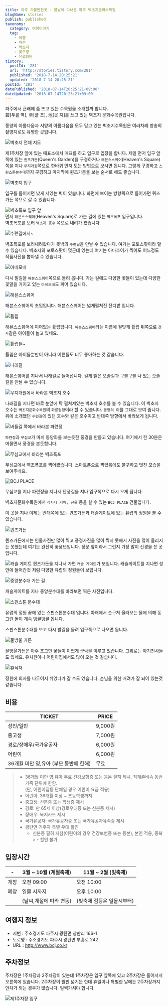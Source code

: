 ```yaml
---
title: 파주 가볼만한곳 - 봄날에 다녀온 파주 벽초지문화수목원
blogName: stories
publish: published
taxonomy:
  category: 여행이야기
  tag:
    - 여행
    - 파주
    - 벽초지
    - 꽃구경
    - 유럽정원
tistory:
  postId: '281'
  url: 'http://stories.tistory.com/281'
  published: '2018-7-14 20:25:21'
  updated: '2018-7-14 20:25:21'
postId: '281'
datePublished: '2018-07-14T20:25:21+09:00'
dateUpdated: '2018-07-14T20:25:21+09:00'
---
```


파주에서 근래에 좀 뜨고 있는 수목원을 소개할까 합니다.  
碧[푸를 벽], 草[풀 초], 池[못 지]를 쓰고 있는 벽초지 문화수목원입니다.

동양의 아름다움과 서양의 아름다움을 모두 담고 있는 벽초지수목원은 여러차례 방송의 촬영지로도 유명한 곳입니다.

![벽초지 전체 지도](./images/20170425_130234-01.jpeg)

제1주차장 앞에 있는 매표소에서 매표를 하고 입구로 입장을 합니다.
제일 먼저 입구 앞쪽에 있는 `퀸즈가든`(Queen's Garden)을 구경하거나 `해븐스스퀘어`(Heaven's Square)쪽을 지나 `무지개원`쪽으로 한바퀴 먼저 도는 방법으로 보시면 됩니다. 그렇게 구경하고 `스핀스톤분수대`까지 구경하고 마지막에 퀸즈가든을 보는 순서로 해도 좋습니다.

![벽초지 입구](./images/20170425_134024-01.jpeg)

입구를 들어서면 낮게 서있는 벽이 있습니다. 화면에 보이는 방향쪽으로 들어가면 퀴즈가든 쪽으로 갈 수 있습니다.

![벽초폭포 입구 앞](./images/20170425_130402-01.jpeg)  
먼저 `해븐스스퀘어`(Heaven's Square)로 가는 길에 있는 `벽초폭포` 입구입니다.  
벽초폭포를 보러 `벽초지 호수` 쪽으로 내려가 봤습니다.

![수련길에서~](./images/20170425_130509-01.jpeg)

벽초폭포를 보러내려왔다가 뜻밖의 `수련길`을 만날 수 있습니다. 여기는 포토스팟이라 할 수 있습니다. 벽초지의 포토스팟이 몇군데 있는데 여기는 아마추어가 찍어도 어느정도 작품사진을 뽑아낼 수 있습니다.

![아네모네](./images/20170425_130619-01.jpeg)

다시 발길을 `해븐스스퀘어`쪽으로 돌려 봅니다. 가는 길에도 다양한 꽃들이 있는데 다양한 꽃말을 가지고 있는 `아네모네`도 피어 있습니다.

![해븐스스퀘어](./images/20170425_130646_HDR-01.jpeg)

해븐스스퀘어의 초입입니다. 해븐스스퀘어는 넓게펼쳐진 잔디밭 입니다.

![튤립](./images/20170425_131005-01.jpeg)

해븐스스퀘어에 피어있는 튤립입니다. `해븐스스퀘어`라는 이름에 걸맞게 튤립 뒤쪽으로 `천사`같은 아이들이 놀고 있네요.

![튤립들~](./images/20170425_131251-01.jpeg)

튤립은 아이들뿐만이 아니라 어른들도 너무 좋아하는 것 같습니다.

![나래길](./images/20170425_131825-01.jpeg)

해븐스퀘어를 지나서 나래길로 들어섭니다. 길게 뻗은 오솔길과 구불구불 나 있는 오솔길을 만날 수 있습니다.

![무지개원에서 바라본 벽초지 호수](./images/20170425_132541_HDR-01.jpeg)

나래길을 지나면 바로 눈앞에 탁 펼쳐져있는 벽초지 호수를 볼 수 있습니다. 이 벽초지 호수는 `벽초지문화수목원`의 `화룡점정`이라 할 수 있습니다. `동양의 미`를 그대로 보여 줍니다. 위에 소개했던 `수련길`에 있던 호수와 같은 호수이고 반대쪽 방향에서 바라보게 됩니다.

![버들길 쪽에서 바라본 파련정](./images/20170425_132705-01.jpeg)

`파련정`과 `무심교`가 마치 동양화를 보는듯한 풍경을 만들고 있습니다. 여기에서 한 30분은 머물면서 풍경을 본듯합니다.

![무심교에서 바라본 벽초폭포](./images/20170425_133009-01.jpeg)

무심교에서 벽초폭포를 찍어봤습니다. 스마트폰으로 찍었음에도 불구하고 멋진 모습을 보여주네요.

![BCJ PLACE](./images/20170425_133509_HDR-01.jpeg)

무심교를 지나 파련정을 지나서 단풍길을 지나 입구쪽으로 다시 오게 됩니다.

벽초지문화수목원에서 `식사나 커피, 선물` 등을 살 수 있는 `BCJ PLACE` 건물입니다.

이 곳을 지나 이제는 반대쪽에 있는 퀸즈가든과 캐슬게이트에 있는 유럽의 정원을 볼 수 있습니다.

![퀸즈가든](./images/20170425_134227-01.jpeg)

퀸즈가든에서는 인물사진만 많이 찍고 풍경사진을 많이 찍지 못해서 사진을 많이 올리지는 못했는데 여기는 완전히 꽃풍년입니다. 정문 앞이라서 그런지 가장 많이 신경을 쓴 곳입니다.

![캐슬 게이트](./images/20170425_135341_HDR-01.jpeg)
퀸즈가든을 지나서 가면 `캐슬 게이트`가 보입니다. 캐슬게이트를 지나면 성안에 들어간것 처럼 다양한 유럽의 정원들이 보입니다.

![중앙분수대 가는 길](./images/20170425_135408-01.jpeg)

캐슬게이트를 지나 중앙분수대를 바라보면 찍은 사진입니다.

![스핀스톤 분수대](./images/20170425_140019-01.jpeg)

유럽의 정원 끝에 있는 스핀스톤분수대 입니다.
아래에서 솟구쳐 올라오는 물에 의해 동그란 돌이 계속 뱅글뱅글 돕니다.

스핀스톤분수대를 보고 다시 발길을 돌려 입구쪽으로 나오면 됩니다.

![물방울 가든](./images/20170425_140327-01.jpeg)

물방울가든은 아주 조그만 꽃들이 이쁘게 군락을 이루고 있습니다. 그위로는 아기천사들도 있네요. 유치원이나 어린이집에서도 많이 오는 것 같습니다.

![휴식처](./images/20170425_140436-01.jpeg)

정원에 의자를 나두어서 쉬었다가 갈 수도 있습니다. 손님을 위한 배려가 잘 되어 있는것 같습니다.

## 비용

| TICKET                                 | PRICE   |
| -------------------------------------- | ------- |
| 성인/일반                              | 9,000원 |
| 중고생                                 | 7,000원 |
| 경로/장애우/국가유공자                 | 6,000원 |
| 어린이                                 | 6,000원 |
| 36개월 미만 영,유아 (부모 동반에 한해) | 무료    |

> - 36개월 미만 영,유아 무료 건강보험증 또는 등본 필히 제시, 직계존비속 동반 가족 단위에 한함.  
>   (단, 어린이집등 단체일 경우 어린이 요금 적용)
> - 어린이: 36개월 이상 ~ 초등학생까지
> - 중고생: 신분증 또는 학생증 제시
> - 경로: 만 65세 이상(경로우대증 또는 신분증 제시)
> - 장애우: 복지카드 제시
> - 국가유공자: 국가유공자증 또는 국가유공자유족증 제시
> - 광탄면 거주자 특별 우대 할인
>   - 신분증 필히 지참(어린이의 경우 건강보험증 또는 등본), 본인 적용, 중복 > - 할인 불가

## 입장시간

| -    | 3월 ~ 10월 (계절축제)   | 11월 ~ 2월 (빛축제)        |
| ---- | ----------------------- | -------------------------- |
| 개장 | 오전 09:00              | 오전 10:00                 |
| 폐장 | 일몰 시까지             | 오후 10:00                 |
|      | (날씨,계절에 따라 변동) | (빛축제 점등은 일몰시부터) |

## 여행지 정보

- 지번 : 주소경기도 파주시 광탄면 창만리 166-1
- 도로명 : 주소경기도 파주시 광탄면 부흥로 242
- URL : http://www.bcj.co.kr

## 주차정보

주차장은 1주차장과 2주차장이 있는데 1주차장은 입구 앞쪽에 있고 2주차장은 들어서서 오른쪽에 있습니다. 2주차장이 훨씬 넓기는 한데 휴일이나 특별한 날에는 2주차장까지 만차가 되는 경우가 많습니다. 일찍가셔야 합니다.

![제1주차장 입구](./images/20170425_151024-01.jpeg)
